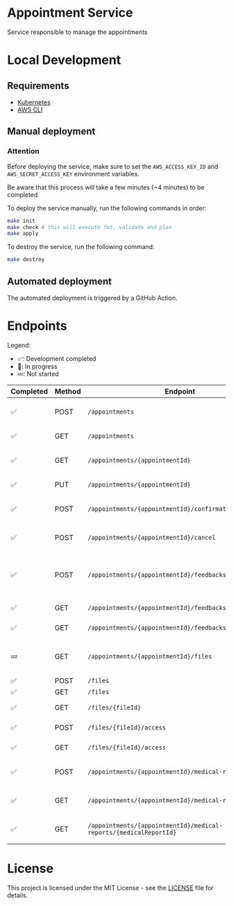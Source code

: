 # Appointment Service

Service responsible to manage the appointments

# Local Development

## Requirements

- [Kubernetes](https://kubernetes.io/)
- [AWS CLI](https://aws.amazon.com/cli/)

## Manual deployment

### Attention

Before deploying the service, make sure to set the `AWS_ACCESS_KEY_ID` and `AWS_SECRET_ACCESS_KEY` environment variables.

Be aware that this process will take a few minutes (~4 minutes) to be completed.

To deploy the service manually, run the following commands in order:

```bash
make init
make check # this will execute fmt, validate and plan
make apply
```

To destroy the service, run the following command:

```bash
make destroy
```

## Automated deployment

The automated deployment is triggered by a GitHub Action.

# Endpoints

Legend:
- ✅: Development completed
- 🚧: In progress
- 💤: Not started


| Completed | Method | Endpoint                                                          | Description                              | User Role      |
| --------- | ------ | ----------------------------------------------------------------- | ---------------------------------------- | -------------- |
| ✅         | POST   | `/appointments`                                                   | Create an appointment via event          | Patient        |
| ✅         | GET    | `/appointments`                                                   | Get all appointments                     | Doctor/Patient |
| ✅         | GET    | `/appointments/{appointmentId}`                                   | Get an appointment by id                 | Doctor/Patient |
| ✅         | PUT    | `/appointments/{appointmentId}`                                   | Update an appointment                    | Patient        |
| ✅         | POST   | `/appointments/{appointmentId}/confirmation`                      | Confirm or decline an appointment        | Doctor         |
| ✅         | POST   | `/appointments/{appointmentId}/cancel`                            | Reschedule an appointment                | Doctor/Patient |
| ✅         | POST   | `/appointments/{appointmentId}/feedbacks`                         | Add feedback to an appointment via event | Patient        |
| ✅         | GET    | `/appointments/{appointmentId}/feedbacks`                         | Get feedbacks                            | Doctor/Patient |
| ✅         | GET    | `/appointments/{appointmentId}/feedbacks/{feedbackId}`            | Get feedback by id                       | Doctor/Patient |
| 💤         | GET    | `/appointments/{appointmentId}/files`                             | Get all files attached to an appointment | Doctor         |
| ✅         | POST   | `/files`                                                          | Update files                             | Patient        |
| ✅         | GET    | `/files`                                                          | Get all files                            | Patient        |
| ✅         | GET    | `/files/{fileId}`                                                 | Get a file by id                         | Patient        |
| ✅         | POST   | `/files/{fileId}/access`                                          | Create a file access                     | Patient        |
| ✅         | GET    | `/files/{fileId}/access`                                          | Get all file access                      | Patient        |
| ✅         | POST   | `/appointments/{appointmentId}/medical-reports`                   | Create a medical report                  | Doctor         |
| ✅         | GET    | `/appointments/{appointmentId}/medical-reports`                   | Get all medical reports                  | Doctor         |
| ✅         | GET    | `/appointments/{appointmentId}/medical-reports/{medicalReportId}` | Get a medical report by id               | Doctor         |


# License

This project is licensed under the MIT License - see the [LICENSE](LICENSE) file for details.